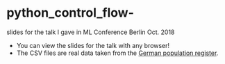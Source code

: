 # python_control_flow-
slides for the talk I gave in ML Conference Berlin Oct. 2018

 - You can view the slides for the talk with any browser!
 - The CSV files are real data taken from the [German population register][1].
 
 

[1]: https://www.destatis.de/DE/ZahlenFakten/LaenderRegionen/Regionales/Gemeindeverzeichnis/Administrativ/Aktuell/05Staedte.html
